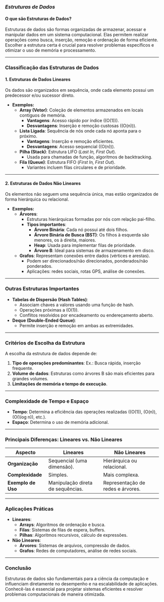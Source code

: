 ### ***Estruturas de Dados***

#### **O que são Estruturas de Dados?**
Estruturas de dados são formas organizadas de armazenar, acessar e manipular dados em um sistema computacional. Elas permitem realizar operações como busca, inserção, remoção e ordenação de forma eficiente. Escolher a estrutura certa é crucial para resolver problemas específicos e otimizar o uso de memória e processamento.

---

### **Classificação das Estruturas de Dados**

#### 1. **Estruturas de Dados Lineares**
Os dados são organizados em sequência, onde cada elemento possui um predecessor e/ou sucessor direto.

- **Exemplos:**
  - **Array (Vetor)**: Coleção de elementos armazenados em locais contíguos de memória.  
    - **Vantagens**: Acesso rápido por índice (\(O(1)\)).  
    - **Desvantagens**: Inserção e remoção custosas (\(O(n)\)).
  - **Lista Ligada**: Sequência de nós onde cada nó aponta para o próximo.  
    - **Vantagens**: Inserção e remoção eficientes.  
    - **Desvantagens**: Acesso sequencial (\(O(n)\)).
  - **Pilha (Stack)**: Estrutura LIFO (*Last In, First Out*).  
    - Usada para chamadas de função, algoritmos de backtracking.
  - **Fila (Queue)**: Estrutura FIFO (*First In, First Out*).  
    - Variantes incluem filas circulares e de prioridade.

---

#### 2. **Estruturas de Dados Não Lineares**
Os elementos não seguem uma sequência única, mas estão organizados de forma hierárquica ou relacional.

- **Exemplos:**
  - **Árvores**:  
    - Estruturas hierárquicas formadas por nós com relação pai-filho.  
    - **Tipos importantes**:
      - **Árvore Binária**: Cada nó possui até dois filhos.
      - **Árvore Binária de Busca (BST)**: Os filhos à esquerda são menores, os à direita, maiores.
      - **Heap**: Usada para implementar filas de prioridade.
      - **Árvore B**: Ideal para sistemas de armazenamento em disco.
  - **Grafos**: Representam conexões entre dados (vértices e arestas).  
    - Podem ser direcionados/não direcionados, ponderados/não ponderados.
    - Aplicações: redes sociais, rotas GPS, análise de conexões.

---

### **Outras Estruturas Importantes**
- **Tabelas de Dispersão (Hash Tables)**:
  - Associam chaves a valores usando uma função de hash.
  - Operações próximas a \(O(1)\).
  - Conflitos resolvidos por encadeamento ou endereçamento aberto.
- **Deque (Double-Ended Queue)**:
  - Permite inserção e remoção em ambas as extremidades.

---

### **Critérios de Escolha da Estrutura**
A escolha da estrutura de dados depende de:
1. **Tipo de operações predominantes**: Ex.: Busca rápida, inserção frequente.
2. **Volume de dados**: Estruturas como árvores B são mais eficientes para grandes volumes.
3. **Limitações de memória e tempo de execução**.

---

### **Complexidade de Tempo e Espaço**
- **Tempo**: Determina a eficiência das operações realizadas (\(O(1)\), \(O(n)\), \(O(\log n)\), etc.).
- **Espaço**: Determina o uso de memória adicional.

---

### **Principais Diferenças: Lineares vs. Não Lineares**
| **Aspecto**        | **Lineares**                     | **Não Lineares**                |
|--------------------|----------------------------------|---------------------------------|
| **Organização**    | Sequencial (uma dimensão).       | Hierárquica ou relacional.      |
| **Complexidade**   | Simples.                         | Mais complexa.                  |
| **Exemplo de Uso** | Manipulação direta de sequências.| Representação de redes e árvores.|

---

### **Aplicações Práticas**
- **Lineares**:
  - **Arrays**: Algoritmos de ordenação e busca.
  - **Filas**: Sistemas de filas de espera, buffers.
  - **Pilhas**: Algoritmos recursivos, cálculo de expressões.
- **Não Lineares**:
  - **Árvores**: Sistemas de arquivos, compressão de dados.
  - **Grafos**: Redes de computadores, análise de redes sociais.

---

### **Conclusão**
Estruturas de dados são fundamentais para a ciência da computação e influenciam diretamente no desempenho e na escalabilidade de aplicações. Conhecê-las é essencial para projetar sistemas eficientes e resolver problemas computacionais de maneira otimizada.

